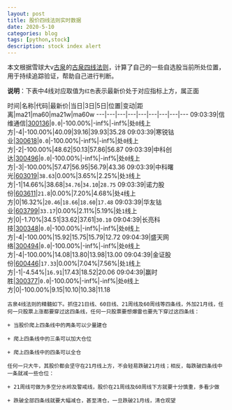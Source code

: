 ```yaml
---
layout: post
title: 股价四线法则实时数据
date: 2020-5-10
categories: blog
tags: [python,stock]
description: stock index alert
---
```



本文根据雪球大v[古泉](https://xueqiu.com/u/7148646888)的[古泉四线法则](https://xueqiu.com/7148646888/130498192)，计算了自己的一些自选股当前所处位置，用于持续追踪验证，帮助自己进行判断。

**说明**：下表中4线对应取值为`红色`表示最新价处于对应指标上方，属正面

时间|名称|代码|最新价|当日|3日|5日|位置|变动|距离|ma21|ma60|ma21w|ma60w
---|---|---|---|---|---|---|---|---
09:03:39|信维通信|[300136](https://xueqiu.com/S/SZ300136)|`0.0`|-100.00%|-inf%|-inf%|处`0`线上方|-4|-100.00%|40.09|39.16|39.93|35.28
09:03:39|寒锐钴业|[300618](https://xueqiu.com/S/SZ300618)|`0.0`|-100.00%|-inf%|-inf%|处`0`线上方|-2|-100.00%|48.62|50.13|57.86|56.87
09:03:39|中科创达|[300496](https://xueqiu.com/S/SZ300496)|`0.0`|-100.00%|-inf%|-inf%|处`0`线上方|-3|-100.00%|57.47|56.95|56.79|43.36
09:03:39|中科曙光|[603019](https://xueqiu.com/S/SH603019)|`38.63`|0.00%|3.65%|2.25%|处`3`线上方|-1|14.66%|38.68|`34.76`|`34.10`|`28.75`
09:03:39|诺力股份|[603611](https://xueqiu.com/S/SH603611)|`21.8`|0.00%|7.20%|4.68%|处`4`线上方|0|16.32%|`20.46`|`18.66`|`18.60`|`17.48`
09:03:39|华友钴业|[603799](https://xueqiu.com/S/SH603799)|`33.17`|0.00%|2.11%|5.19%|处`1`线上方|0|-1.70%|34.51|33.62|37.61|`30.10`
09:04:39|长亮科技|[300348](https://xueqiu.com/S/SZ300348)|`0.0`|-100.00%|-inf%|-inf%|处`0`线上方|-4|-100.00%|15.92|15.75|15.79|12.72
09:04:39|盛天网络|[300494](https://xueqiu.com/S/SZ300494)|`0.0`|-100.00%|-inf%|-inf%|处`0`线上方|-4|-100.00%|14.08|13.80|13.98|13.00
09:04:39|金证股份|[600446](https://xueqiu.com/S/SH600446)|`17.33`|0.00%|7.04%|7.56%|处`1`线上方|-1|-4.54%|`16.91`|17.43|18.52|20.06
09:04:39|赢时胜|[300377](https://xueqiu.com/S/SZ300377)|`0.0`|-100.00%|-inf%|-inf%|处`0`线上方|0|-100.00%|9.15|10.10|10.38|11.18

```
古泉4线法则的精髓如下。抓住21日线、60日线、21周线及60周线等四条线，外加21月线，任何一只股票上涨都要穿过这四条线，任何一只股票要想爆雷也要先下穿过这四条线：

+ 当股价爬上四条线中的两条可以少量建仓

+ 爬上四条线中的三条可以加大仓位

+ 爬上四条线中的四条可以全仓

任何一只大牛，其股价都会坚守在21月线上方，不会轻易跌破21月线；相反，每跌破四条线中一条就减一些仓位：

+ 21周线可做为多空分水岭及警戒线，股价在21周线及60周线下方就要十分慎重，多看少做

+ 跌破全部四条线就要大幅减仓，甚至清仓，一旦跌破21月线，清仓观望
```